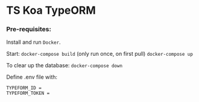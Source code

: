 # TS Koa TypeORM

### Pre-requisites:

Install and run `Docker`.

Start:
`docker-compose build` (only run once, on first pull)
`docker-compose up`

To clear up the database:
`docker-compose down`

Define .env file with:

```
TYPEFORM_ID =
TYPEFORM_TOKEN =
```
